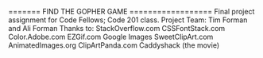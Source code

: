 ======= FIND THE GOPHER GAME ==================
Final project assignment for Code Fellows; Code 201 class.
Project Team: Tim Forman and Ali Forman
Thanks to:
  StackOverflow.com
  CSSFontStack.com
  Color.Adobe.com
  EZGif.com
  Google Images
  SweetClipArt.com
  AnimatedImages.org
  ClipArtPanda.com
  Caddyshack (the movie)
